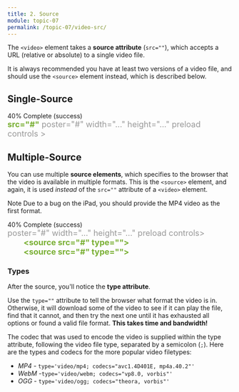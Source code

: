 ```yaml
---
title: 2. Source
module: topic-07
permalink: /topic-07/video-src/
---
```


<div class="divider-heading"></div>

The `<video>` element takes a **source attribute** (`src=""`), which accepts a URL (relative or absolute) to a single video file.

It is always recommended you have at least two versions of a video file, and should use the `<source>` element instead, which is described below.


## Single-Source

<div class="panel panel-success">
  <div class="progress" style="margin-bottom: 0; border-bottom-left-radius: 0; border-bottom-right-radius: 0;">
    <div class="progress-bar progress-bar-success progress-bar-striped" role="progressbar" aria-valuenow="40" aria-valuemin="0" aria-valuemax="100" style="width: 40%">
      <span class="sr-only">40% Complete (success)</span>
    </div>
  </div>
  <div class="panel-body">
    <p style="font-size: large; margin: 0;"><span style="color: #999"><video</span> <span style="color: #79AF33; font-weight: bold;">src="#"</span> <span style="color: #999">poster="#" width="..." height="..." preload controls ></video></span></p>
  </div>
</div>


<div class="divider-pg"></div>


## Multiple-Source
You can use multiple **source elements**, which specifies to the browser that the video is available in multiple formats. This is the `<source>` element, and again, it is used _instead_ of the `src=""` attribute of a `<video>` element.

<span class="label label-info">Note</span> Due to a bug on the iPad, you should provide the MP4 video as the first format.

<div class="panel panel-success">
  <div class="progress" style="margin-bottom: 0; border-bottom-left-radius: 0; border-bottom-right-radius: 0;">
    <div class="progress-bar progress-bar-success progress-bar-striped" role="progressbar" aria-valuenow="40" aria-valuemin="0" aria-valuemax="100" style="width: 40%">
      <span class="sr-only">40% Complete (success)</span>
    </div>
  </div>
  <div class="panel-body">
    <p style="font-size: large; margin: 0;"><span style="color: #999"><video</span> <span style="color: #999"> poster="#" width="..." height="..." preload controls></span>
        <br>
        <span style="color: #79AF33; font-weight: bold; margin-left: 2em;">&lt;source src="#" type=""&gt;</span>
        <br>
        <span style="color: #79AF33; font-weight: bold; margin-left: 2em;">&lt;source src="#" type=""&gt;</span>
        <br>
    <span style="color: #999;"></video></span></p>
  </div>
</div>

### Types
After the source, you'll notice the **type attribute**.

Use the `type=""` attribute to tell the browser what format the video is in. Otherwise, it will download some of the video to see if it can play the file, find that it cannot, and then try the next one until it has exhausted all options or found a valid file format. **This takes time and bandwidth!**

The codec that was used to encode the video is supplied within the type attribute, following the video file type, separated by a semicolon (`;`). Here are the types and codecs for the more popular video filetypes:
- _MP4_ - `type='video/mp4; codecs="avc1.4D401E, mp4a.40.2"'`
- _WebM_ -`type='video/webm; codecs="vp8.0, vorbis"'`
- _OGG_ - `type='video/ogg; codecs="theora, vorbis"'`
